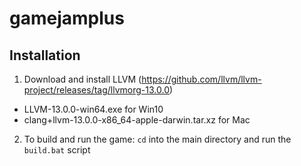 # gamejamplus

## Installation
1. Download and install LLVM (https://github.com/llvm/llvm-project/releases/tag/llvmorg-13.0.0)
  - LLVM-13.0.0-win64.exe for Win10
  - clang+llvm-13.0.0-x86_64-apple-darwin.tar.xz for Mac
2. To build and run the game: `cd` into the main directory and run the `build.bat` script
